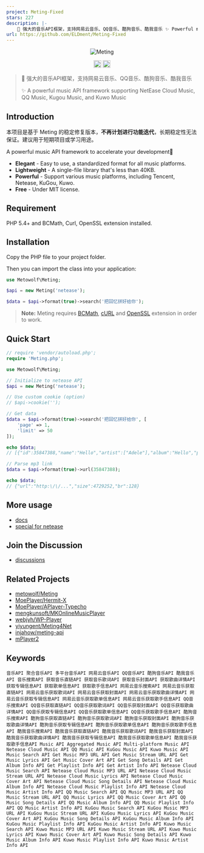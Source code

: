 ```yaml
---
project: Meting-Fixed
stars: 227
description: |-
    🍰 强大的音乐API框架，支持网易云音乐、QQ音乐、酷狗音乐、酷我音乐 ✨ Powerful music API framework supporting NetEase Cloud Music, QQ Music, Kugou Music, and Kuwo Music
url: https://github.com/ELDment/Meting-Fixed
---
```


<p align="center">
 <img src="https://user-images.githubusercontent.com/2666735/30165599-36623bea-93a6-11e7-8956-1ddf99ce0e6f.png" alt="Meting">
</p>

<p align="center">
 <img alt="Author" src="https://img.shields.io/badge/Author-METO&ELDment-blue.svg?style=flat-square" height="20"/>
 <img alt="Star" src="https://img.shields.io/github/stars/ELDment/Meting-MusicApi-Fixed?style=for-the-badge&logo=github" height="20">
</p>

> 🍰 强大的音乐API框架，支持网易云音乐、QQ音乐、酷狗音乐、酷我音乐
>
> ✨ A powerful music API framework supporting NetEase Cloud Music, QQ Music, Kugou Music, and Kuwo Music

## Introduction
本项目是基于 Meting 的稳定修复版本，**不再计划进行功能迭代**，长期稳定性无法保证。建议用于短期项目或学习用途。

A powerful music API framework to accelerate your development🎡
 + **Elegant** - Easy to use, a standardized format for all music platforms.
 + **Lightweight** - A single-file library that's less than 40KB.
 + **Powerful** - Support various music platforms, including Tencent, Netease, KuGou, Kuwo.
 + **Free** - Under MIT license.

## Requirement
PHP 5.4+ and BCMath, Curl, OpenSSL extension installed.

## Installation
Copy the PHP file to your project folder.

Then you can import the class into your application:

```php
use Metowolf\Meting;

$api = new Meting('netease');

$data = $api->format(true)->search('把回忆拼好给你');
```

> **Note:** Meting requires [BCMath](http://php.net/manual/en/book.bc.php), [cURL](http://php.net/manual/en/book.curl.php) and [OpenSSL](http://php.net/manual/en/book.openssl.php) extension in order to work.


## Quick Start
```php
// require 'vendor/autoload.php';
require 'Meting.php';

use Metowolf\Meting;

// Initialize to netease API
$api = new Meting('netease');

// Use custom cookie (option)
// $api->cookie('');

// Get data
$data = $api->format(true)->search('把回忆拼好给你', [
    'page' => 1,
    'limit' => 50
]);

echo $data;
// [{"id":35847388,"name":"Hello","artist":["Adele"],"album":"Hello","pic_id":"1407374890649284","url_id":35847388,"lyric_id":35847388,"source":"netease"},{"id":33211676,"name":"Hello","artist":["OMFG"],"album":"Hello",...

// Parse mp3 link
$data = $api->format(true)->url(35847388);

echo $data;
// {"url":"http:\/\/...","size":4729252,"br":128}
```

## More usage
 - [docs](https://github.com/metowolf/Meting/wiki)
 - [special for netease](https://github.com/metowolf/Meting/wiki/special-for-netease)

## Join the Discussion
 - [discussions](https://github.com/ELDment/Meting-New/discussions)

## Related Projects
 - [metowolf/Meting](https://github.com/metowolf/Meting)
 - [MoePlayer/Hermit-X](https://github.com/MoePlayer/Hermit-X)
 - [MoePlayer/APlayer-Typecho](https://github.com/MoePlayer/APlayer-Typecho)
 - [mengkunsoft/MKOnlineMusicPlayer](https://github.com/mengkunsoft/MKOnlineMusicPlayer)
 - [webjyh/WP-Player](https://github.com/webjyh/WP-Player)
 - [yiyungent/Meting4Net](https://github.com/yiyungent/Meting4Net)
 - [injahow/meting-api](https://github.com/injahow/meting-api)
 - [mPlayer2](https://github.com/dodododooo/mPlayer2)

## Keywords
```
音乐API 聚合音乐API 多平台音乐API 网易云音乐API QQ音乐API 酷狗音乐API 酷我音乐API 音乐搜索API 获取音乐直链API 获取音乐歌词API 获取音乐封面API 获取歌曲详情API 获取专辑信息API 获取歌单信息API 获取歌手信息API 网易云音乐搜索API 网易云音乐获取直链API 网易云音乐获取歌词API 网易云音乐获取封面API 网易云音乐获取歌曲详情API 网易云音乐获取专辑信息API 网易云音乐获取歌单信息API 网易云音乐获取歌手信息API QQ音乐搜索API QQ音乐获取直链API QQ音乐获取歌词API QQ音乐获取封面API QQ音乐获取歌曲详情API QQ音乐获取专辑信息API QQ音乐获取歌单信息API QQ音乐获取歌手信息API 酷狗音乐搜索API 酷狗音乐获取直链API 酷狗音乐获取歌词API 酷狗音乐获取封面API 酷狗音乐获取歌曲详情API 酷狗音乐获取专辑信息API 酷狗音乐获取歌单信息API 酷狗音乐获取歌手信息API 酷我音乐搜索API 酷我音乐获取直链API 酷我音乐获取歌词API 酷我音乐获取封面API 酷我音乐获取歌曲详情API 酷我音乐获取专辑信息API 酷我音乐获取歌单信息API 酷我音乐获取歌手信息API Music API Aggregated Music API Multi-platform Music API Netease Cloud Music API QQ Music API KuGou Music API Kuwo Music API Music Search API Get Music MP3 URL API Get Music Stream URL API Get Music Lyrics API Get Music Cover Art API Get Song Details API Get Album Info API Get Playlist Info API Get Artist Info API Netease Cloud Music Search API Netease Cloud Music MP3 URL API Netease Cloud Music Stream URL API Netease Cloud Music Lyrics API Netease Cloud Music Cover Art API Netease Cloud Music Song Details API Netease Cloud Music Album Info API Netease Cloud Music Playlist Info API Netease Cloud Music Artist Info API QQ Music Search API QQ Music MP3 URL API QQ Music Stream URL API QQ Music Lyrics API QQ Music Cover Art API QQ Music Song Details API QQ Music Album Info API QQ Music Playlist Info API QQ Music Artist Info API KuGou Music Search API KuGou Music MP3 URL API KuGou Music Stream URL API KuGou Music Lyrics API KuGou Music Cover Art API KuGou Music Song Details API KuGou Music Album Info API KuGou Music Playlist Info API KuGou Music Artist Info API Kuwo Music Search API Kuwo Music MP3 URL API Kuwo Music Stream URL API Kuwo Music Lyrics API Kuwo Music Cover Art API Kuwo Music Song Details API Kuwo Music Album Info API Kuwo Music Playlist Info API Kuwo Music Artist Info API
```


